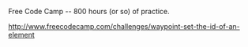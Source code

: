 Free Code Camp -- 800 hours (or so) of practice.

http://www.freecodecamp.com/challenges/waypoint-set-the-id-of-an-element
